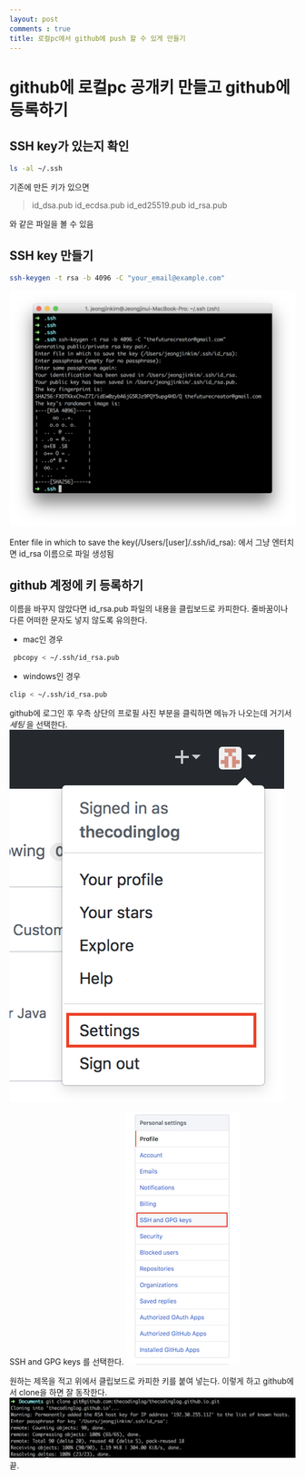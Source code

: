 ```yaml
---
layout: post
comments : true
title: 로컬pc에서 github에 push 할 수 있게 만들기
---
```

# github에 로컬pc 공개키 만들고 github에 등록하기
## SSH key가 있는지 확인
```sh
ls -al ~/.ssh
```
기존에 만든 키가 있으면
> id_dsa.pub
id_ecdsa.pub
id_ed25519.pub
id_rsa.pub

와 같은 파일을 볼 수 있음

## SSH key 만들기
```sh
ssh-keygen -t rsa -b 4096 -C "your_email@example.com"
```

![image](../images/link-with-github/make-ssh-key.png)

Enter file in which to save the key(/Users/[user]/.ssh/id_rsa):
에서 그냥 엔터치면 id_rsa 이름으로 파일 생성됨

## github 계정에 키 등록하기
이름을 바꾸지 않았다면 id_rsa.pub 파일의 내용을 클립보드로 카피한다.
줄바꿈이나 다른 어떠한 문자도 넣지 않도록 유의한다.

- mac인 경우
```sh
 pbcopy < ~/.ssh/id_rsa.pub
```

- windows인 경우
```sh
clip < ~/.ssh/id_rsa.pub
```
github에 로그인 후 우측 상단의 프로필 사진 부분을 클릭하면 메뉴가 나오는데 거기서 *세팅* 을 선택한다.
![image](../images/link-with-github/settings.png)

SSH and GPG keys 를 선택한다.
![image](../images/link-with-github/menu-ssh.png)

원하는 제목을 적고 위에서 클립보드로 카피한 키를 붙여 넣는다.
이렇게 하고 github에서 clone을 하면 잘 동작한다.
![image](../images/link-with-github/clone.png)
끝.
